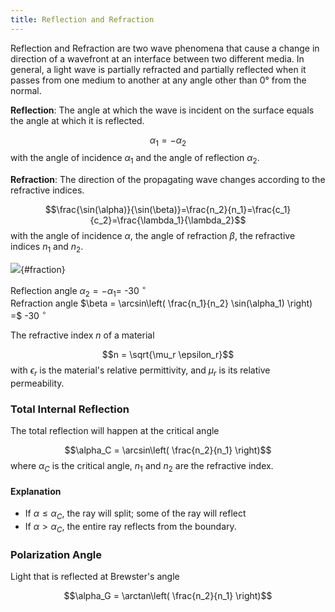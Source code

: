 ```yaml
---
title: Reflection and Refraction
---
```

Reflection and Refraction are two wave phenomena that cause a change in direction of a wavefront at an interface between two different media.
In general, a light wave is partially refracted and partially reflected when it passes from one medium to another at any angle other than 0° from the normal.


<!--* **Reflection** causes the wavefront to return into the medium from which it originated. The angle at which the wave is incident on the surface equals the angle at which it is reflected. -->
<!--* **Refraction** changes the direction of the wave propagating into another medium. During refraction, the phase velocity of the wave is changed but its frequency remains constant.-->




**Reflection**: The angle at which the wave is incident on the surface equals the angle at which it is reflected.

$$\alpha_1 = - \alpha_2$$
with the angle of incidence $\alpha_1$ and the angle of reflection $\alpha_2$.

**Refraction**: The direction of the propagating wave changes according to the refractive indices.

$$\frac{\sin(\alpha)}{\sin(\beta)}=\frac{n_2}{n_1}=\frac{c_1}{c_2}=\frac{\lambda_1}{\lambda_2}$$
with the angle of incidence $\alpha$, the angle of refraction $\beta$, the refractive indices $n_1$ and $n_2$.


![](fraction.svg){#fraction}


Reflection angle $\alpha_2 = - \alpha_1 =$ <tspan id="Refl_val">-30</tspan> ${}^\circ$<br>
Refraction angle $\beta = \arcsin\left( \frac{n_1}{n_2} \sin(\alpha_1) \right) =$ <tspan id="Refr_val">-30</tspan> ${}^\circ$


The refractive index $n$ of a material

$$n = \sqrt{\mu_r \epsilon_r}$$
with $\epsilon_r$ is the material's relative permittivity, and $\mu_r$ is its relative permeability.



<!--
 --------------- --------------
 **Reflexion:**  $\alpha_1 = \alpha_2$
 **Fraction:**   $\frac{\sin(\alpha)}{\sin(\beta)}=\frac{n_2}{n_1}=\frac{c_1}{c_2}=\frac{\lambda_1}{\lambda_2}$
 ------------------------------
-->



### Total Internal Reflection
The total reflection will happen at the critical angle

$$\alpha_C = \arcsin\left( \frac{n_2}{n_1} \right)$$
where $\alpha_C$ is the critical angle, $n_1$ and $n_2$ are the refractive index.


#### Explanation

- If $\alpha \le \alpha_C$, the ray will split; some of the ray will reflect
- If $\alpha \gt \alpha_C$, the entire ray reflects from the boundary.




### Polarization Angle
Light that is reflected at Brewster's angle

$$\alpha_G = \arctan\left( \frac{n_2}{n_1} \right)$$




<script type="text/javascript">
var R_obj

R_el = document.getElementById("fraction");
R_el.addEventListener("load",function(){
    R_obj = R_el.contentDocument;  // get inner DOM
}, false);

function RC_calcReflection() {
 R_obj  = document.getElementById("fraction").contentDocument;

 // from SVG
 var angle = getValue( R_obj.getElementById("alpha").textContent );
 var n1_val = getValue( R_obj.getElementById("n1_val").textContent );
 var n2_val = getValue( R_obj.getElementById("n2_val").textContent );

 // here
 var refl_text = document.getElementById("Refl_val");
 var refr_text = document.getElementById("Refr_val");

 // calc
 Degree = 1.0/360.0 * 2.0 * Math.PI;
 var alpha2 = (-angle)
 
 var beta


	if( Math.abs(angle) > 90 ){ 
	    beta = 180 - (Math.asin( n2_val/n1_val * Math.sin(angle * Degree) ) / Degree);
	    console.log(beta)
	} else {
	    beta = (Math.asin( n1_val/n2_val * Math.sin(angle * Degree) )) / Degree;
	}
	// total reflection?
    if (isNaN(beta) ){ beta = 180 - angle; }
 

 // write
refl_text.textContent=alpha2+"";
refr_text.textContent=Math.round(beta)

}




function syncValues(id, value){
    RC_calcReflection()
}
</script>
